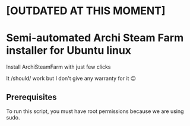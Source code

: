 # [OUTDATED AT THIS MOMENT]
# Semi-automated Archi Steam Farm installer for Ubuntu linux
Install ArchiSteamFarm with just few clicks

It /should/ work but I don't give any warranty for it 😉
## Prerequisites
To run this script, you must have root permissions because we are using 
sudo. 

